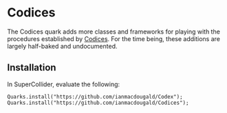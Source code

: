 # Codices

The Codices quark adds more classes and frameworks for playing with the procedures established by [Codices](https://github.com/ianmacdougald/Codices). For the time being, these additions are largely half-baked and undocumented.

## Installation

In SuperCollider, evaluate the following: 

~~~~
Quarks.install("https://github.com/ianmacdougald/Codex"); 
Quarks.install("https://github.com/ianmacdougald/Codices");
~~~~

